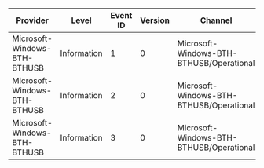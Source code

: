 Provider                      |  Level        |  Event ID  |  Version  |  Channel                                   |  Task                   |  Opcode       |  Keyword     |  Message
------------------------------|---------------|------------|-----------|--------------------------------------------|-------------------------|---------------|--------------|-----------------------------------
Microsoft-Windows-BTH-BTHUSB  |  Information  |  1         |  0        |  Microsoft-Windows-BTH-BTHUSB/Operational  |  Radio Host Controller  |  Information  |  Diagnostic  |  Radio Host Controller Information
Microsoft-Windows-BTH-BTHUSB  |  Information  |  2         |  0        |  Microsoft-Windows-BTH-BTHUSB/Operational  |                         |               |              |  BTHUSB Sending BIP to USB
Microsoft-Windows-BTH-BTHUSB  |  Information  |  3         |  0        |  Microsoft-Windows-BTH-BTHUSB/Operational  |                         |               |              |  BTHUSB Receiving BIP from USB